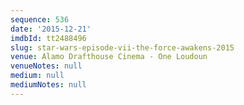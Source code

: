 ```yaml
---
sequence: 536
date: '2015-12-21'
imdbId: tt2488496
slug: star-wars-episode-vii-the-force-awakens-2015
venue: Alamo Drafthouse Cinema - One Loudoun
venueNotes: null
medium: null
mediumNotes: null
---
```


